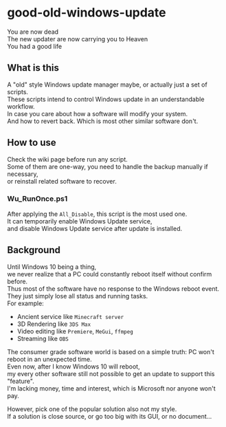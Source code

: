 # good-old-windows-update

You are now dead  
The new updater are now carrying you to Heaven  
You had a good life

## What is this

A "old" style Windows update manager maybe, or actually just a set of scripts.  
These scripts intend to control Windows update in an understandable workflow.  
In case you care about how a software will modify your system.  
And how to revert back. Which is most other similar software don't.

## How to use

Check the wiki page before run any script.  
Some of them are one-way, you need to handle the backup manually if necessary,  
or reinstall related software to recover.

### Wu_RunOnce.ps1

After applying the `All_Disable`, this script is the most used one.  
It can temporarily enable Windows Update service,  
and disable Windows Update service after update is installed.

## Background

Until Windows 10 being a thing,  
we never realize that a PC could constantly reboot itself without confirm before.  
Thus most of the software have no response to the Windows reboot event.  
They just simply lose all status and running tasks.  
For example:

- Ancient service like `Minecraft server`
- 3D Rendering like `3DS Max`
- Video editing like `Premiere`, `MeGui`, `ffmpeg`
- Streaming like `OBS`

The consumer grade software world is based on a simple truth: PC won't reboot in an unexpected time.  
Even now, after I know Windows 10 will reboot,  
my every other software still not possible to get an update to support this "feature".  
I'm lacking money, time and interest, which is Microsoft nor anyone won't pay.

However, pick one of the popular solution also not my style.  
If a solution is close source, or go too big with its GUI, or no document...
